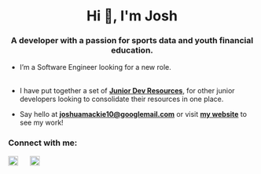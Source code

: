 <h1 align="center">Hi 👋, I'm Josh</h1>
<h3 align="center">A developer with a passion for sports data and youth financial education.</h3>

- I’m a Software Engineer looking for a new role.
<br><br>
- I have put together a set of **[Junior Dev Resources](https://www.juniordevresources.com/javascript)**, for other junior developers looking to consolidate their resources in one place.

- Say hello at **joshuamackie10@googlemail.com** or visit **[my website](https://www.mackiejg.com)** to see my work!


<h3 align="left">Connect with me:</h3>
<p align="left">


<a style="margin-right: 20px" href="https://www.linkedin.com/in/mackiejg/" target="blank"><img align="center" src="https://user-images.githubusercontent.com/77012426/216196564-2f65ac61-fb0b-41e4-b1bf-954c7ac487a0.svg" alt="Joshua Mackie LinkedIn link" height="20" width="20" /></a>
<a style="margin-right: 20px" href="https://github.com/mackiejg" target="blank"><img align="center" src="https://user-images.githubusercontent.com/77012426/216196563-3ea2c66c-014d-4b90-a632-83848b67b6b8.svg" alt="Joshua Mackie Github link" height="20" width="20" /></a>
</p>
